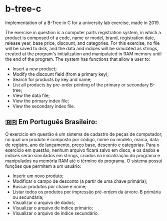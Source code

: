 # b-tree-c

Implementation of a B-Tree in C for a university lab exercise, made in 2019.

The exercise in question is a computer parts registration system, in which a product is composed of a code, name or model, brand, registration date, release year, base price, discount, and categories. For this exercise, no file will be saved to disk, and the data and indices will be simulated as strings, created at the program's initialization and manipulated in RAM memory until the end of the program. The system has functions that allow a user to:

- Insert a new product;
- Modify the discount field (from a primary key);
- Search for products by key and name;
- List all products by pre-order printing of the primary or secondary B-tree;
- View the data file;
- View the primary index file;
- View the secondary index file.

## 🇧🇷 Em Português Brasileiro:

O exercício em questão é um sistema de cadastro de peças de computador, no qual um produto é composto por código, nome ou modelo, marca, data de registro, ano de lançamento, preço base, desconto e categorias. Para o exercício em questão, nenhum arquivo ficará salvo em disco, e os dados e índices serão simulados em strings, criados na inicialização do programa e manipulados na memória RAM até o término do programa. O sistema possui funções que permitem a um usuário:

- Inserir um novo produto;
- Modificar o campo de desconto (a partir de uma chave primária);
- Buscar produtos por chave e nome;
- Listar todos os produtos por impressão pré-ordem da árvore-B primária ou secundária;
- Visualizar o arquivo de dados;
- Visualizar o arquivo de índice primário;
- Visualizar o arquivo de índice secundário.
